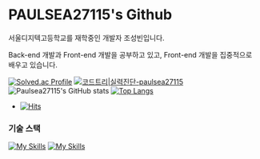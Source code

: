 # PAULSEA27115's Github 
서울디지텍고등학교를 재학중인 개발자 조성빈입니다.

Back-end 개발과 Front-end 개발을 공부하고 있고, Front-end 개발을 집중적으로 배우고 있습니다.


[![Solved.ac Profile](http://mazassumnida.wtf/api/v2/generate_badge?boj=paulsea27115)](https://solved.ac/paulsea27115/) 
[![코드트리|실력진단-paulsea27115](https://banner.codetree.ai/v1/banner/paulsea27115)](https://www.codetree.ai/profiles/paulsea27115)
![Paulsea27115's GitHub stats](https://github-readme-stats.vercel.app/api?username=paulsea27115&theme=radical&show_icons=true)
[![Top Langs](https://github-readme-stats.vercel.app/api/top-langs/?username=paulsea27115&langs_count=8&layout=compact&theme=dark)](https://github.com/paulsea27115)

- [![Hits](https://hits.seeyoufarm.com/api/count/incr/badge.svg?url=https%3A%2F%2Fgithub.com%2Fpaulsea27115&count_bg=%2379C83D&title_bg=%23555555&icon=&icon_color=%23E7E7E7&title=hits&edge_flat=false)](https://hits.seeyoufarm.com)

### 기술 스택
[![My Skills](https://skillicons.dev/icons?i=html,css,js,ts,react)](https://skillicons.dev)
[![My Skills](https://skillicons.dev/icons?i=nodejs,mongodb)](https://skillicons.dev)


<!--
**paulsea27115/paulsea27115** is a ✨ _special_ ✨ repository because its `README.md` (this file) appears on your GitHub profile.

Here are some ideas to get you started:

- 🔭 I’m currently working on ...
- 🌱 I’m currently learning ...
- 👯 I’m looking to collaborate on ...
- 🤔 I’m looking for help with ...
- 💬 Ask me about ...
- 📫 How to reach me: ...
- 😄 Pronouns: ...
- ⚡ Fun fact: ...
-->
